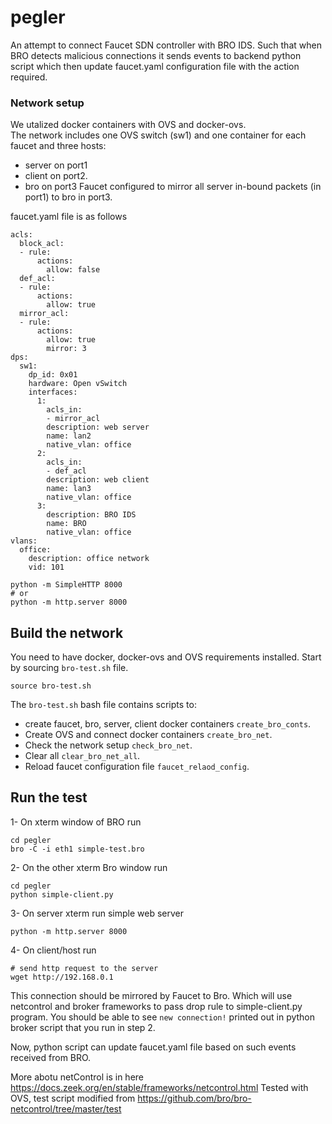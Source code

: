# pegler
An attempt to connect Faucet SDN controller with BRO IDS. Such that when BRO detects malicious connections it sends events to backend python script which then update faucet.yaml configuration file with the action required.

### Network setup
We utalized docker containers with OVS and docker-ovs.  
The network includes one OVS switch (sw1) and one container for each faucet and three hosts: 
- server on port1 
- client on port2. 
- bro on port3 
Faucet configured to mirror all server in-bound packets (in port1) to bro in port3.

faucet.yaml file is as follows
```
acls:
  block_acl:
  - rule:
      actions:
        allow: false
  def_acl:
  - rule:
      actions:
        allow: true
  mirror_acl:
  - rule:
      actions:
        allow: true
        mirror: 3
dps:
  sw1:
    dp_id: 0x01
    hardware: Open vSwitch
    interfaces:
      1:
        acls_in:
        - mirror_acl
        description: web server
        name: lan2
        native_vlan: office
      2:
        acls_in:
        - def_acl
        description: web client 
        name: lan3
        native_vlan: office
      3:
        description: BRO IDS
        name: BRO
        native_vlan: office
vlans:
  office:
    description: office network
    vid: 101
```
```
python -m SimpleHTTP 8000
# or
python -m http.server 8000
```
## Build the network
You need to have docker, docker-ovs and OVS requirements installed. 
Start by sourcing `bro-test.sh` file.
```
source bro-test.sh
```
The `bro-test.sh` bash file contains scripts to: 
- create faucet, bro, server, client docker containers `create_bro_conts`.
- Create OVS and connect docker containers `create_bro_net`.  
- Check the network setup `check_bro_net`. 
- Clear all `clear_bro_net_all`. 
- Reload faucet configuration file `faucet_relaod_config`. 

## Run the test
1- On xterm window of BRO run 
```
cd pegler
bro -C -i eth1 simple-test.bro
```
2- On the other xterm Bro window run
```
cd pegler
python simple-client.py
```
3- On server xterm  run simple web server
```
python -m http.server 8000
```
4- On client/host run
```
# send http request to the server
wget http://192.168.0.1
```
This connection should be mirrored by Faucet to Bro. 
Which will use netcontrol and broker frameworks to pass drop rule to simple-client.py program. 
You should be able to see `new connection!` printed out in python broker script that you run in step 2. 

Now, python script can update faucet.yaml file based on such events received from BRO. 


More abotu netControl is in here https://docs.zeek.org/en/stable/frameworks/netcontrol.html
Tested with OVS, test script modified from https://github.com/bro/bro-netcontrol/tree/master/test
